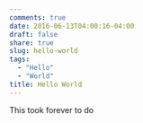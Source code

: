 ```yaml
---
comments: true
date: 2016-06-13T04:00:16-04:00
draft: false
share: true
slug: hello-world
tags:
  - "Hello"
  - "World"
title: Hello World
---
```


This took forever to do

